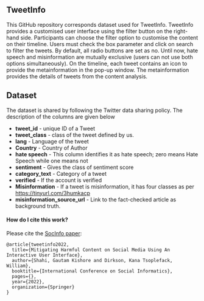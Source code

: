 ## TweetInfo
This GitHub repository corresponds dataset used for TweetInfo. TweetInfo provides a customised user interface using the filter button on the right-hand side. Participants can choose the filter option to customise the content on their timeline. Users must check the box parameter and click on search to filter the tweets. By default, all radio buttons are set as no. Until now, hate speech and misinformation are mutually exclusive (users can not use both options simultaneously). On the timeline, each tweet contains an icon to provide the metainformation in the pop-up window. The metainformation provides the details of tweets from the content analysis.

## Dataset
The dataset is shared by following the Twitter data sharing policy. The description of the columns are given below
* **tweet_id** - unique ID of a Tweet
* **tweet_class** - class of the tweet defined by us.
* **lang** - Language of the tweet
* **Country** - Country of Author
* **hate speech** - This column identifies it as hate speech; zero means Hate Speech while one means not
* **sentiment** - Gives the class of sentiment score
* **category_text** - Category of a tweet
* **verified** - If the account is verified
* **Misinformation** - If a tweet is misinformation, it has four classes as per https://tinyurl.com/3humkacp
* **misinformation_source_url** - Link to the fact-checked article as background truth.

#### How do I cite this work?

Please cite the [SocInfo paper](https://www.researchgate.net/publication/363258449_Mitigating_Harmful_Content_on_Social_Media_Using_An_Interactive_User_Interface):

```
@article{tweetinfo2022,
  title={Mitigating Harmful Content on Social Media Using An Interactive User Interface},
  author={Shahi, Gautam Kishore and Dirkson, Kana Tsoplefack, William},
  booktitle={International Conference on Social Informatics},
  pages={},
  year={2022},
  organization={Springer}
}
```

